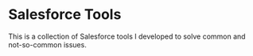 # Salesforce Tools

This is a collection of Salesforce tools I developed to solve common and not-so-common issues.
